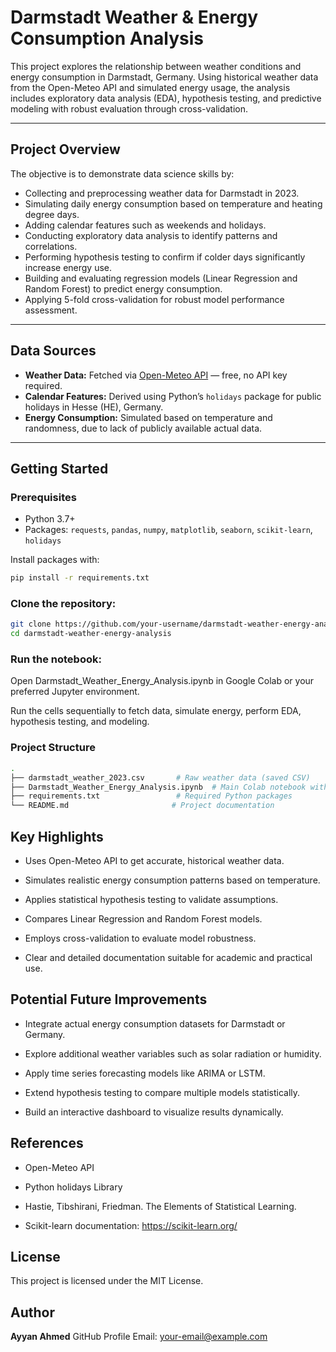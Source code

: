 # Darmstadt Weather & Energy Consumption Analysis

This project explores the relationship between weather conditions and energy consumption in Darmstadt, Germany. Using historical weather data from the Open-Meteo API and simulated energy usage, the analysis includes exploratory data analysis (EDA), hypothesis testing, and predictive modeling with robust evaluation through cross-validation.

---

## Project Overview

The objective is to demonstrate data science skills by:

- Collecting and preprocessing weather data for Darmstadt in 2023.
- Simulating daily energy consumption based on temperature and heating degree days.
- Adding calendar features such as weekends and holidays.
- Conducting exploratory data analysis to identify patterns and correlations.
- Performing hypothesis testing to confirm if colder days significantly increase energy use.
- Building and evaluating regression models (Linear Regression and Random Forest) to predict energy consumption.
- Applying 5-fold cross-validation for robust model performance assessment.

---

## Data Sources

- **Weather Data:** Fetched via [Open-Meteo API](https://open-meteo.com/) — free, no API key required.
- **Calendar Features:** Derived using Python’s `holidays` package for public holidays in Hesse (HE), Germany.
- **Energy Consumption:** Simulated based on temperature and randomness, due to lack of publicly available actual data.

---

## Getting Started

### Prerequisites

- Python 3.7+
- Packages: `requests`, `pandas`, `numpy`, `matplotlib`, `seaborn`, `scikit-learn`, `holidays`

Install packages with:

```bash
pip install -r requirements.txt
```
### Clone the repository:

``` bash
git clone https://github.com/your-username/darmstadt-weather-energy-analysis.git
cd darmstadt-weather-energy-analysis
```
### Run the notebook:

Open Darmstadt_Weather_Energy_Analysis.ipynb in Google Colab or your preferred Jupyter environment.

Run the cells sequentially to fetch data, simulate energy, perform EDA, hypothesis testing, and modeling.

### Project Structure
``` bash
.
├── darmstadt_weather_2023.csv       # Raw weather data (saved CSV)
├── Darmstadt_Weather_Energy_Analysis.ipynb  # Main Colab notebook with all steps
├── requirements.txt                 # Required Python packages
└── README.md                       # Project documentation
```

## Key Highlights
- Uses Open-Meteo API to get accurate, historical weather data.

- Simulates realistic energy consumption patterns based on temperature.
 
- Applies statistical hypothesis testing to validate assumptions.

- Compares Linear Regression and Random Forest models.

- Employs cross-validation to evaluate model robustness.

- Clear and detailed documentation suitable for academic and practical use.

## Potential Future Improvements
- Integrate actual energy consumption datasets for Darmstadt or Germany.

- Explore additional weather variables such as solar radiation or humidity.

- Apply time series forecasting models like ARIMA or LSTM.

- Extend hypothesis testing to compare multiple models statistically.

- Build an interactive dashboard to visualize results dynamically.

## References
- Open-Meteo API

- Python holidays Library

- Hastie, Tibshirani, Friedman. The Elements of Statistical Learning.

- Scikit-learn documentation: https://scikit-learn.org/

## License
This project is licensed under the MIT License.

## Author
**Ayyan Ahmed**
GitHub Profile
Email: your-email@example.com
